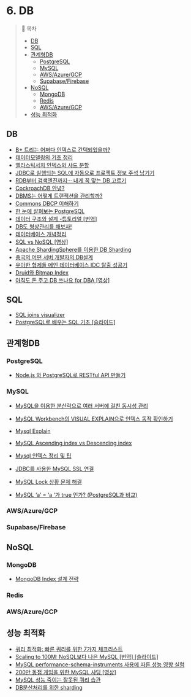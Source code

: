 # 6. DB

> 📌 목차
> - [DB](#DB)
> - [SQL](#SQL)
> - [관계형DB](#관계형DB)
>   - [PostgreSQL](#PostgreSQL)
>   - [MySQL](#MySQL)
>   - [AWS/Azure/GCP](#AWS/Azure/GCP)
>   - [Supabase/Firebase](#Supabase/Firebase)
> - [NoSQL](#NoSQL)
>   - [MongoDB](#MongoDB)
>   - [Redis](#Redis)
>   - [AWS/Azure/GCP](#AWS/Azure/GCP)
> - [성능 최적화](#성능최적화)

## DB
- [B+ 트리는 어쩌다 인덱스로 간택되었을까?](https://hugehoo-blog.vercel.app/blog/Database/B%20tree%20as%20Index)
- [데이터모델링의 기초 정리](http://bit.ly/2Pmdd4C)
- [엘라스틱서치 인덱스와 샤드 분할](https://danawalab.github.io/elastic/2020/07/21/Elasticsearch-Index-Shard-How.html)
- [JDBC로 실행되는 SQL에 자동으로 프로젝트 정보 주석 남기기](http://bit.ly/2Rz7lql)
- [RDB부터 검색엔진까지··· 내게 꼭 맞는 DB 고르기](http://bit.ly/2q1l24E)
- [CockroachDB 안녕?](http://bit.ly/2yXOWe6)
- [DBMS는 어떻게 트랜잭션을 관리할까?](https://d2.naver.com/helloworld/407507)
- [Commons DBCP 이해하기](https://d2.naver.com/helloworld/5102792)
- [한 눈에 살펴보는 PostgreSQL](https://d2.naver.com/helloworld/227936)
- [데이터 구조와 설계 -튜토리얼 [번역]](https://medium.com/@khwsc1/%EB%B2%88%EC%97%AD-%EB%8D%B0%EC%9D%B4%ED%84%B0-%EA%B5%AC%EC%A1%B0%EC%99%80-%EC%84%A4%EA%B3%84-%ED%8A%9C%ED%86%A0%EB%A6%AC%EC%96%BC-b25792a0aa86)
- [DB도 형상관리를 해보자!](https://meetup.toast.com/posts/173)
- [데이터베이스 개념정리](https://brunch.co.kr/@toughrogrammer/17)
- [SQL vs NoSQL [영상]](https://www.youtube.com/watch?v=ZS_kXvOeQ5Y)
- [Apache ShardingSphere를 이용한 DB Sharding](https://blog.naver.com/PostView.nhn?blogId=asei&logNo=221511101848&proxyReferer=http%3A%2F%2Fm.facebook.com)
- [중국의 어떤 서버 개발자의 DB설계](https://blog.naver.com/imays/221461537682)
- [우아한 형제들 메인 데이터베이스 IDC 탈출 성공기](https://woowabros.github.io/experience/2019/12/19/ruby_database.html)
- [Druid와 Bitmap Index](https://leeyh0216.github.io/2020-04-26/Apache_Druid_bitmap_index)
- [아직도 돈 주고 DB 쓰나요 for DBA [영상]](https://www.youtube.com/watch?feature=youtu.be&v=DXu3nbWa4AA&app=desktop)


## SQL
- [SQL joins visualizer](https://sql-joins.leopard.in.ua/)
- [PostgreSQL로 배우는 SQL 기초 [슬라이드]](https://www.slideshare.net/mobile/JiHoLee4/postgresql-sql-121859670?fbclid=IwAR35t9ZqcON_2EXBu-xUuVhbQTHNNbqYWeArGWUh-IKKctotkXoQoKQtkKY)


## 관계형DB

### PostgreSQL
- [Node.js 와 PostgreSQL로 RESTful API 만들기](https://blog.logrocket.com/setting-up-a-restful-api-with-node-js-and-postgresql-d96d6fc892d8)

### MySQL
- [MySQL을 이용한 분산락으로 여러 서버에 걸친 동시성 관리](https://techblog.woowahan.com/2631/)

- [MySQL Workbench의 VISUAL EXPLAIN으로 인덱스 동작 확인하기](https://engineering.linecorp.com/ko/blog/mysql-workbench-visual-explain-index/)
- [Mysql Explain](https://cheese10yun.github.io/mysql-explian/)
- [MySQL Ascending index vs Descending index](https://tech.kakao.com/2018/06/19/mysql-ascending-index-vs-descending-index/)
- [Mysql 인덱스 정리 및 팁](https://jojoldu.tistory.com/243)
- [JDBC를 사용한 MySQL SSL 연결](https://medium.com/p/1c5da86cc2c5)
- [MySQL Lock 상황 문제 해결](https://www.popit.kr/mysql-lock-%EC%83%81%ED%99%A9-%EB%AC%B8%EC%A0%9C-%ED%95%B4%EA%B2%B0/)
- [MySQL ‘a’ = ‘a ‘가 true 인가? (PostgreSQL과 비교)](http://woowabros.github.io/study/2018/02/26/mysql-char-comparison.html)


### AWS/Azure/GCP


### Supabase/Firebase


## NoSQL


### MongoDB
- [MongoDB Index 설계 전략](https://blog.ull.im/engineering/2019/04/05/mongodb-indexing-strategy.html)


### Redis


### AWS/Azure/GCP



## 성능 최적화
- [쿼리 최적화: 빠른 쿼리를 위한 7가지 체크리스트](https://medium.com/watcha/%EC%BF%BC%EB%A6%AC-%EC%B5%9C%EC%A0%81%ED%99%94-%EC%B2%AB%EA%B1%B8%EC%9D%8C-%EB%B3%B4%EB%8B%A4-%EB%B9%A0%EB%A5%B8-%EC%BF%BC%EB%A6%AC%EB%A5%BC-%EC%9C%84%ED%95%9C-7%EA%B0%80%EC%A7%80-%EC%B2%B4%ED%81%AC-%EB%A6%AC%EC%8A%A4%ED%8A%B8-bafec9d2c073)
- [Scaling to 100M: NoSQL보다 나은 MySQL [번역] [슬라이드]](https://docs.google.com/presentation/d/1OOxTLIgAWKpRD29RuG0ERn9iuPxIlcpQL0-iLcd3HS8/edit?fbclid=IwAR1aDGUZdCT3F6XP6GHby_cCIY0fEGst7SDB9MLtAPaf24YKVO6PGgT2iN8#slide=id.p2)
- [MySQL performance-schema-instruments 사용에 따른 성능 영향 실험](https://engineering.linecorp.com/ko/blog/mysql-research-performance-schema-instruments/)
- [200만 동접 게임을 위한 MySQL 샤딩 [영상]](https://youtube.com/watch?v=8Eb_n7JA1yA&feature=youtu.be)
- [MySQL 성능 죽이는 잘못된 쿼리 습관](http://gywn.net/2012/05/mysql-bad-sql-type/)
- [DB분산처리를 위한 sharding](https://woowabros.github.io/experience/2020/07/06/db-sharding.html)
